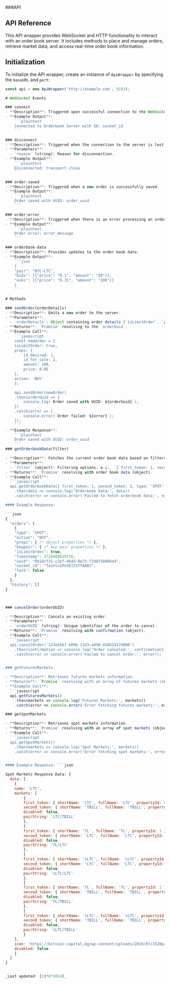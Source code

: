 

###API

## API Reference

This API wrapper provides WebSocket and HTTP functionality to interact with an order book server. It includes methods to place and manage orders, retrieve market data, and access real-time order book information.

## Initialization

To initialize the API wrapper, create an instance of `ApiWrapper` by specifying the `baseURL` and `port`:

```javascript
const api = new ApiWrapper('http://example.com', 9191);

# WebSocket Events

### connect
- **Description**: Triggered upon successful connection to the WebSocket server.
- **Example Output**:
	```plaintext
	Connected to Orderbook Server with ID: socket_id
	```

### disconnect
- **Description**: Triggered when the connection to the server is lost.
- **Parameters**:
  - `reason` (string): Reason for disconnection.
- **Example Output**:
	```plaintext
	Disconnected: transport close
	```

### order:saved
- **Description**: Triggered when a new order is successfully saved.
- **Example Output**:
	```plaintext
	Order saved with UUID: order_uuid
	```

### order:error
- **Description**: Triggered when there is an error processing an order.
- **Example Output**:
	```plaintext
	Order error: error_message
	```

### orderbook-data
- **Description**: Provides updates to the order book data.
- **Example Output**:
	```json
	{
  	"pair": "BTC-LTC",
  	"bids": [{"price": "0.1", "amount": "50"}],
  	"asks": [{"price": "0.15", "amount": "100"}]
	}
	```

# Methods

### sendOrder(orderDetails)
- **Description**: Emits a new order to the server.
- **Parameters**:
  - `orderDetails`: Object containing order details (`isLimitOrder`, `props`, `action`).
- **Returns**: `Promise` resolving to the `orderUuid`.
- **Example Call**:
	```javascript
	const newOrder = {
  	isLimitOrder: true,
  	props: {
      	id_desired: 1,
      	id_for_sale: 2,
      	amount: 100,
      	price: 0.05
  	},
  	action: 'BUY'
	};

	api.sendOrder(newOrder)
  	.then(orderUuid => {
      	console.log(`Order saved with UUID: ${orderUuid}`);
  	})
  	.catch(error => {
      	console.error(`Order failed: ${error}`);
  	});
	```
- **Example Response**:
	```plaintext
	Order saved with UUID: order_uuid
	```
### getOrderbookData(filter)

- **Description**: Fetches the current order book data based on filters.
- **Parameters**:
  - `filter` (object): Filtering options, e.g., `{ first_token: 1, second_token: 2, type: 'SPOT' }`.
- **Returns**: `Promise` resolving with order book data (object).
- **Example Call**:
  ```javascript
  api.getOrderbookData({ first_token: 1, second_token: 2, type: 'SPOT' })
  	.then(data => console.log('Orderbook Data:', data))
  	.catch(error => console.error('Failed to fetch orderbook data:', error));

#### Example Response:

```json
{
  "orders": [
	{
  	"type": "SPOT",
  	"action": "BUY",
  	"props": { /* object properties */ },
  	"keypair": { /* key pair properties */ },
  	"isLimitOrder": true,
  	"timestamp": 1728408839716,
  	"uuid": "8b14cf31-c2ef-4bdd-8e73-f19875808be4",
  	"socket_id": "TashlviPo3EIZ1YYAABJ",
  	"lock": false
	}
  ],
  "history": []
}



### cancelOrder(orderUUID)

- **Description**: Cancels an existing order.
- **Parameters**:
  - `orderUUID` (string): Unique identifier of the order to cancel.
- **Returns**: `Promise` resolving with confirmation (object).
- **Example Call**:
  ```javascript
  api.cancelOrder('123e4567-e89b-12d3-a456-426614174000')
  	.then(confirmation => console.log('Order canceled:', confirmation))
  	.catch(error => console.error('Failed to cancel order:', error));


### getFuturesMarkets

- **Description**: Retrieves futures markets information.
- **Returns**: `Promise` resolving with an array of futures markets (object).
- **Example Call**:
  ```javascript
  api.getFuturesMarkets()
  	.then(markets => console.log('Futures Markets:', markets))
  	.catch(error => console.error('Error fetching futures markets:', error));

### getSpotMarkets

- **Description**: Retrieves spot markets information.
- **Returns**: `Promise` resolving with an array of spot markets (object).
- **Example Call**:
  ```javascript
  api.getSpotMarkets()
  	.then(markets => console.log(‘Spot Markets:', markets))
  	.catch(error => console.error('Error fetching spot markets:', error));


#### Example Response: ```json

Spot Markets Response Data: {
  data: [
	{
  	name: 'LTC',
  	markets: [
    	{
      	first_token: { shortName: 'LTC', fullName: 'LTC', propertyId: 0 },
      	second_token: { shortName: 'TBILL', fullName: 'TBILL', propertyId: 5 },
      	disabled: false,
      	pairString: 'LTC/TBILL'
    	},
    	{
      	first_token: { shortName: 'TL', fullName: 'TL', propertyId: 1 },
      	second_token: { shortName: 'LTC', fullName: 'LTC', propertyId: 0 },
      	disabled: false,
      	pairString: 'TL/LTC'
    	},
    	{
      	first_token: { shortName: 'sLTC', fullName: 'sLTC', propertyId: 's-1-5' },
      	second_token: { shortName: 'LTC', fullName: 'LTC', propertyId: 0 },
      	disabled: false,
      	pairString: 'sLTC/LTC'
    	},
    	{
      	first_token: { shortName: 'TL', fullName: 'TL', propertyId: 1 },
      	second_token: { shortName: 'TBILL', fullName: 'TBILL', propertyId: 5 },
      	disabled: false,
      	pairString: 'TL/TBILL'
    	},
    	{
      	first_token: { shortName: 'sLTC', fullName: 'sLTC', propertyId: 's-1-5' },
      	second_token: { shortName: 'TBILL', fullName: 'TBILL', propertyId: 5 },
      	disabled: false,
      	pairString: 'sLTC/TBILL'
    	}
  	],
  	icon: 'https://bitcoin-capital.bg/wp-content/uploads/2019/07/1920px-LTC-400-min-300x300.png',
  	disabled: false
	}
  ]
}


_Last updated: [10*8*2024]_

